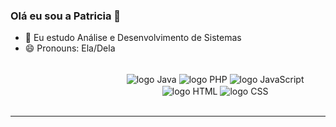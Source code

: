 ###  Olá eu sou a Patricia  👋

- 🔭 Eu estudo Análise e Desenvolvimento de Sistemas
- 😄 Pronouns: Ela/Dela
<br><br>
<div style="padding-left: 30%;" align="center" >
  <img align="center" alt="logo Java" src="https://img.shields.io/badge/Java-ED8B00?style=for-the-badge&logo=java&logoColor=white">
  <img align="center" alt="logo PHP" src="https://img.shields.io/badge/PHP-1572B6?style=for-the-badge&logo=PHP&logoColor=white">
  <img align="center" alt="logo JavaScript" src="https://img.shields.io/badge/JavaScript-F7DF1E?style=for-the-badge&logo=javascript&logoColor=black">
  <img align="center" alt="logo HTML" src="https://img.shields.io/badge/HTML5-E34F26?style=for-the-badge&logo=html5&logoColor=white">
  <img align="center" alt="logo CSS" src="https://img.shields.io/badge/CSS3-1572B6?style=for-the-badge&logo=css3&logoColor=white">
</div>
</a>

<br>
<hr>

